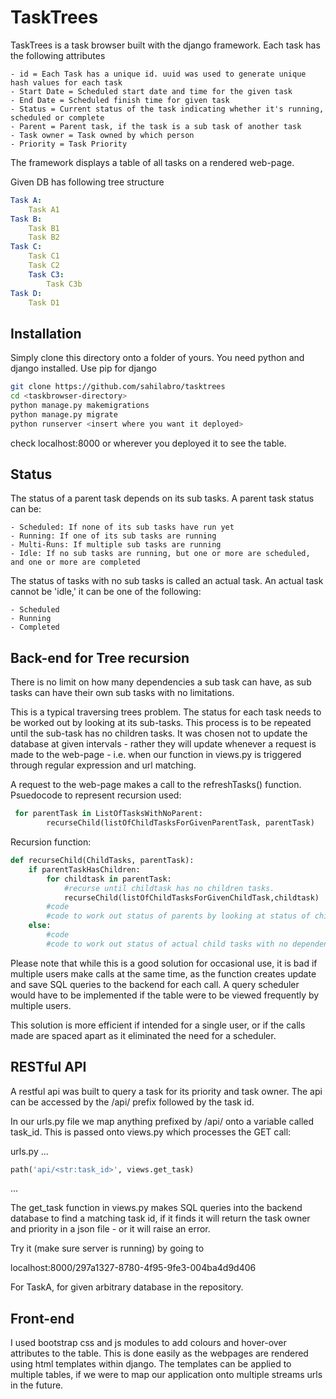 # TaskTrees

TaskTrees is a task browser built with the django framework.
Each task has the following attributes

    - id = Each Task has a unique id. uuid was used to generate unique hash values for each task
    - Start Date = Scheduled start date and time for the given task
    - End Date = Scheduled finish time for given task
    - Status = Current status of the task indicating whether it's running, scheduled or complete
    - Parent = Parent task, if the task is a sub task of another task
    - Task owner = Task owned by which person
    - Priority = Task Priority

The framework displays a table of all tasks on a rendered web-page.

Given DB has following tree structure
```yaml
Task A:
    Task A1
Task B:
    Task B1
    Task B2
Task C:
    Task C1
    Task C2
    Task C3:
        Task C3b
Task D:
    Task D1
```


## Installation

Simply clone this directory onto a folder of yours. 
You need python and django installed. Use pip for django
```bash
git clone https://github.com/sahilabro/tasktrees
cd <taskbrowser-directory>
python manage.py makemigrations
python manage.py migrate
python runserver <insert where you want it deployed>
```
check localhost:8000 or wherever you deployed it to see the table.

## Status

The status of a parent task depends on its sub tasks.
A parent task status can be:

    - Scheduled: If none of its sub tasks have run yet
    - Running: If one of its sub tasks are running
    - Multi-Runs: If multiple sub tasks are running
    - Idle: If no sub tasks are running, but one or more are scheduled, and one or more are completed

The status of tasks with no sub tasks is called an actual task. An actual task cannot be 'idle,' it can be one of the following:

    - Scheduled
    - Running
    - Completed

## Back-end for Tree recursion

There is no limit on how many dependencies a sub task can have, as sub tasks can have their own sub tasks with no limitations. 

This is a typical traversing trees problem. The status for each task needs to be worked out by looking at its sub-tasks. This process is to be repeated until the sub-task has no children tasks. It was chosen not to update the database at given intervals - rather they will update whenever a request is made to the web-page - i.e. when our function in views.py is triggered through regular expression and url matching.

A request to the web-page makes a call to the refreshTasks() function. Psuedocode to represent recursion used:

```python
 for parentTask in ListOfTasksWithNoParent:
        recurseChild(listOfChildTasksForGivenParentTask, parentTask)
```

Recursion function:

```python
def recurseChild(ChildTasks, parentTask):
    if parentTaskHasChildren:
        for childtask in parentTask:
            #recurse until childtask has no children tasks.
            recurseChild(listOfChildTasksForGivenChildTask,childtask)
        #code
        #code to work out status of parents by looking at status of children here
    else:
        #code
        #code to work out status of actual child tasks with no dependencies
```

Please note that while this is a good solution for occasional use, it is bad if multiple users make calls at the same time, as the function creates update and save SQL queries to the backend for each call. A query scheduler would have to be implemented if the table were to be viewed frequently by multiple users.

This solution is more efficient if intended for a single user, or if the calls made are spaced apart as it eliminated the need for a scheduler.


## RESTful API

A restful api was built to query a task for its priority and task owner. The api can be accessed by the /api/ prefix followed by the task id.

In our urls.py file we map anything prefixed by /api/ onto a variable called task_id. This is passed onto views.py which processes the GET call:

urls.py
...
```python
path('api/<str:task_id>', views.get_task)
```
...

The get_task function in views.py makes SQL queries into the backend database to find a matching task id, if it finds it will return the task owner and priority in a json file - or it will raise an error.

Try it (make sure server is running) by going to 

localhost:8000/297a1327-8780-4f95-9fe3-004ba4d9d406

For TaskA, for given arbitrary database in the repository.

## Front-end

I used bootstrap css and js modules to add colours and hover-over attributes to the table. This is done easily as the webpages are rendered using html templates within django. The templates can be applied to multiple tables, if we were to map our application onto multiple streams urls in the future.

